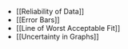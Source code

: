  - [[Reliability of Data]]
 - [[Error Bars]]
 - [[Line of Worst Acceptable Fit]]
 - [[Uncertainty in Graphs]]